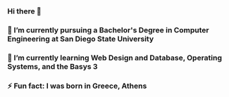 ### Hi there 👋
### 🔭 I’m currently pursuing a Bachelor's Degree in Computer Engineering at San Diego State University
### 🌱 I’m currently learning Web Design and Database, Operating Systems, and the Basys 3
### ⚡ Fun fact: I was born in Greece, Athens
<!--
**SteveA-99/SteveA-99** is a ✨ _special_ ✨ repository because its `README.md` (this file) appears on your GitHub profile.

###- 🔭 I’m currently pursuing a Bachelor's Degree in Computer Engineering at San Diego State University
###- 🌱 I’m currently learning Web Design and Database, Operating Systems, and the Basys 3
###- ⚡ Fun fact: I was born in Greece, Athens
-->
